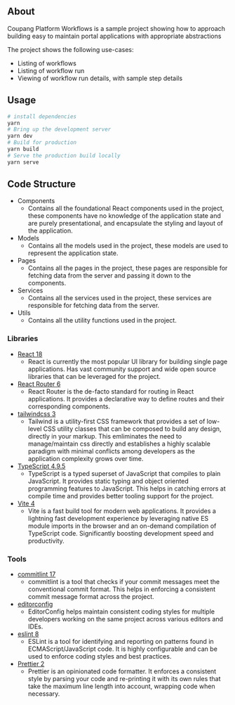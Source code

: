 ## About

Coupang Platform Workflows is a sample project showing how to approach building easy to maintain portal applications with appropriate abstractions

The project shows the following use-cases:
- Listing of workflows
- Listing of workflow run
- Viewing of workflow run details, with sample step details

## Usage

```bash
# install dependencies
yarn
# Bring up the development server
yarn dev
# Build for production
yarn build
# Serve the production build locally
yarn serve
```


## Code Structure

- Components
  - Contains all the foundational React components used in the project, these components have no knowledge of the application state and are purely presentational, and encapsulate the styling and layout of the application.
- Models
  - Contains all the models used in the project, these models are used to represent the application state.
- Pages
  - Contains all the pages in the project, these pages are responsible for fetching data from the server and passing it down to the components.
- Services
  - Contains all the services used in the project, these services are responsible for fetching data from the server.
- Utils
  - Contains all the utility functions used in the project.




### Libraries

- [React 18](https://reactjs.org/)
  - React is currently the most popular UI library for building single page applications. Has vast community support and wide open source libraries that can be leveraged for the project.
- [React Router 6](https://reactrouter.com)
  - React Router is the de-facto standard for routing in React applications. It provides a declarative way to define routes and their corresponding components.
- [tailwindcss 3](https://tailwindcss.com/)
  - Tailwind is a utility-first CSS framework that provides a set of low-level CSS utility classes that can be composed to build any design, directly in your markup. This emliminates the need to manage/maintain css directly and establishes a highly scalable paradigm with minimal conflicts among developers as the application complexity grows over time.
- [TypeScript 4.9.5](https://www.typescriptlang.org/)
  - TypeScript is a typed superset of JavaScript that compiles to plain JavaScript. It provides static typing and object oriented programming features to JavaScript. This helps in catching errors at compile time and provides better tooling support for the project.
- [Vite 4](https://vitejs.dev/)
  - Vite is a fast build tool for modern web applications. It provides a lightning fast development experience by leveraging native ES module imports in the browser and an on-demand compilation of TypeScript code. Significantly boosting development speed and productivity.


### Tools

- [commitlint 17](https://commitlint.js.org)
  - commitlint is a tool that checks if your commit messages meet the conventional commit format. This helps in enforcing a consistent commit message format across the project.
- [editorconfig](https://editorconfig.org/)
  - EditorConfig helps maintain consistent coding styles for multiple developers working on the same project across various editors and IDEs.
- [eslint 8](https://eslint.org/)
  - ESLint is a tool for identifying and reporting on patterns found in ECMAScript/JavaScript code. It is highly configurable and can be used to enforce coding styles and best practices.
- [Prettier 2](https://prettier.io/)
  - Prettier is an opinionated code formatter. It enforces a consistent style by parsing your code and re-printing it with its own rules that take the maximum line length into account, wrapping code when necessary.

